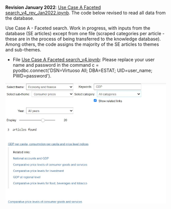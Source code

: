 **Revision January 2022**: [Use Case A Faceted search_v4_rev_Jan2022.ipynb](https://github.com/eurostat/NLP4Stat/blob/testing/Use%20case%20A/Use%20Case%20A%20Faceted%20search/Use%20Case%20A%20Faceted%20search_v4_rev_Jan2022.ipynb). The code below revised to read all data from the database.

Use Case A - Faceted search. Work in progress, with inputs from the database (SE articles) except from one file (scraped categories per article - these are in the process of being transferred to the knowledge database). Among others, the code assigns the majority of the SE articles to themes and sub-themes.
* File [Use Case A Faceted search_v4.ipynb](https://github.com/eurostat/NLP4Stat/blob/main/Use%20Case%20A%20Faceted%20search/Use%20Case%20A%20Faceted%20search_v4.ipynb): Please replace your user name and password in the command c = pyodbc.connect('DSN=Virtuoso All; DBA=ESTAT; UID=user_name; PWD=password'). 

<img src="https://github.com/eurostat/NLP4Stat/blob/testing/Use%20case%20A/Use%20Case%20A%20Faceted%20search/Figs/FS_screenshot.jpg" width="600">
